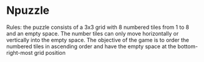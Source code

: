 # Npuzzle
Rules: the puzzle consists of a 3x3 grid with 8 numbered tiles from 1 to 8 and an empty space. The number tiles can only move horizontally or vertically into the empty space. The objective of the game is to order the numbered tiles in ascending order and have the empty space at the bottom-right-most grid position